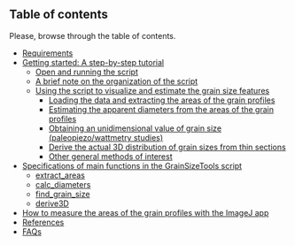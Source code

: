 Table of contents
-------------

Please, browse through the table of contents.

  * [Requirements](https://github.com/marcoalopez/GrainSizeTools/blob/master/DOCS/Requirements.md)
  * [Getting started: A step-by-step tutorial](https://github.com/marcoalopez/GrainSizeTools/blob/master/DOCS/brief_tutorial.md)
    * [Open and running the script](https://github.com/marcoalopez/GrainSizeTools/blob/master/DOCS/brief_tutorial.md#open-and-running-the-script)
    * [A brief note on the organization of the script](https://github.com/marcoalopez/GrainSizeTools/blob/master/DOCS/brief_tutorial.md#a-brief-note-on-the-organization-of-the-script)
    * [Using the script to visualize and estimate the grain size features](https://github.com/marcoalopez/GrainSizeTools/blob/master/DOCS/brief_tutorial.md#using-the-script-to-visualize-and-estimate-the-grain-size-features)
      * [Loading the data and extracting the areas of the grain profiles](https://github.com/marcoalopez/GrainSizeTools/blob/master/DOCS/brief_tutorial.md#loading-the-data-and-extracting-the-areas-of-the-grain-profiles)
      * [Estimating the apparent diameters from the areas of the grain profiles](https://github.com/marcoalopez/GrainSizeTools/blob/master/DOCS/brief_tutorial.md#estimating-the-apparent-diameters-from-the-areas-of-the-grain-profiles)
      * [Obtaining an unidimensional value of grain size (paleopiezo/wattmetry studies)](https://github.com/marcoalopez/GrainSizeTools/blob/master/DOCS/brief_tutorial.md#obtaining-an-unidimensional-value-of-grain-size-paleopiezowattmetry-studies)
      * [Derive the actual 3D distribution of grain sizes from thin sections](https://github.com/marcoalopez/GrainSizeTools/blob/master/DOCS/brief_tutorial.md#derive-the-actual-3d-distribution-of-grain-sizes-from-thin-sections)
      * [Other general methods of interest](https://github.com/marcoalopez/GrainSizeTools/blob/master/DOCS/brief_tutorial.md#general-methods-of-interest)
  * [Specifications of main functions in the GrainSizeTools script](https://github.com/marcoalopez/GrainSizeTools/blob/master/DOCS/specifications.md)
    * [extract_areas](https://github.com/marcoalopez/GrainSizeTools/blob/master/DOCS/specifications.md#extract_areas-filepath-type--txt)
    * [calc_diameters](https://github.com/marcoalopez/GrainSizeTools/blob/master/DOCS/specifications.md#calc_diameters-areas-addperimeter--0)
    * [find_grain_size](https://github.com/marcoalopez/GrainSizeTools/blob/master/DOCS/specifications.md#find_grain_size-areas-diameters-binsize--scott)
    * [derive3D](https://github.com/marcoalopez/GrainSizeTools/blob/master/DOCS/specifications.md#derive3d-diameters-numbins10-set_limitnone-fitfalse-initial_guessfalse)
  * [How to measure the areas of the grain profiles with the ImageJ app](https://github.com/marcoalopez/GrainSizeTools/blob/master/DOCS/imageJ_tutorial.md)
  * [References](https://github.com/marcoalopez/GrainSizeTools/blob/master/DOCS/references.md)
  * [FAQs](https://github.com/marcoalopez/GrainSizeTools/blob/master/DOCS/FAQ.md)
